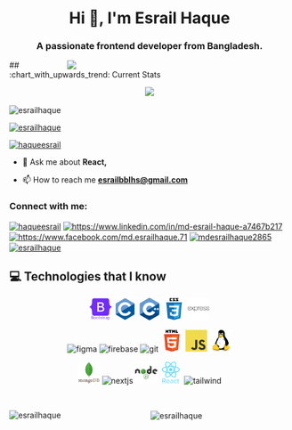 <h1 align="center">Hi 👋, I'm Esrail Haque</h1>
<h3 align="center">A passionate frontend developer from Bangladesh.</h3>
<img align="right" src="[https://ibb.co/fkDQKTF](https://i.ibb.co/jyJHxjf/image.jpg)" width="400" >
## :chart_with_upwards_trend: Current Stats

<br />
<p align="center">
  <img width="60%" src="https://github-readme-streak-stats.herokuapp.com?user=ESRAILHAQUE&theme=react&hide_border=true&background=0D1117&stroke=0D1117&fire=FF1CF7&sideLabels=00F0FF&currStreakNum=FF1CF7&ring=FF1CF7&currStreakLabel=FF1CF7&sideNums=00F0FF" />
</p>


<p align="left"> <img src="https://komarev.com/ghpvc/?username=esrailhaque&label=Profile%20views&color=0e75b6&style=flat" alt="esrailhaque" /> </p>

<p align="left"> <a href="https://github.com/ryo-ma/github-profile-trophy"><img src="https://github-profile-trophy.vercel.app/?username=esrailhaque" alt="esrailhaque" /></a> </p>

<p align="left"> <a href="https://twitter.com/haqueesrail" target="blank"><img src="https://img.shields.io/twitter/follow/haqueesrail?logo=twitter&style=for-the-badge" alt="haqueesrail" /></a> </p>

- 💬 Ask me about **React,**

- 📫 How to reach me **esrailbblhs@gmail.com**

<h3 align="left">Connect with me:</h3>
<p align="left">
<a href="https://twitter.com/haqueesrail" target="blank"><img align="center" src="https://raw.githubusercontent.com/rahuldkjain/github-profile-readme-generator/master/src/images/icons/Social/twitter.svg" alt="haqueesrail" height="30" width="40" /></a>
<a href="https://linkedin.com/in/https://www.linkedin.com/in/md-esrail-haque-a7467b217" target="blank"><img align="center" src="https://raw.githubusercontent.com/rahuldkjain/github-profile-readme-generator/master/src/images/icons/Social/linked-in-alt.svg" alt="https://www.linkedin.com/in/md-esrail-haque-a7467b217" height="30" width="40" /></a>
<a href="https://fb.com/https://www.facebook.com/md.esrailhaque.71" target="blank"><img align="center" src="https://raw.githubusercontent.com/rahuldkjain/github-profile-readme-generator/master/src/images/icons/Social/facebook.svg" alt="https://www.facebook.com/md.esrailhaque.71" height="30" width="40" /></a>
<a href="https://instagram.com/mdesrailhaque2865" target="blank"><img align="center" src="https://raw.githubusercontent.com/rahuldkjain/github-profile-readme-generator/master/src/images/icons/Social/instagram.svg" alt="mdesrailhaque2865" height="30" width="40" /></a>
<a href="https://codeforces.com/profile/esrailhaque" target="blank"><img align="center" src="https://raw.githubusercontent.com/rahuldkjain/github-profile-readme-generator/master/src/images/icons/Social/codeforces.svg" alt="esrailhaque" height="30" width="40" /></a>
</p>

## :computer: Technologies that I know
<p align="center"> 
   <img src="https://raw.githubusercontent.com/devicons/devicon/master/icons/bootstrap/bootstrap-plain-wordmark.svg" alt="bootstrap" width="40" height="40"/> 
  <img src="https://raw.githubusercontent.com/devicons/devicon/master/icons/c/c-original.svg" alt="c" width="40" height="40"/> 
 <img src="https://raw.githubusercontent.com/devicons/devicon/master/icons/cplusplus/cplusplus-original.svg" alt="cplusplus" width="40" height="40"/> 
  <img src="https://raw.githubusercontent.com/devicons/devicon/master/icons/css3/css3-original-wordmark.svg" alt="css3" width="40" height="40"/> 
 <img src="https://raw.githubusercontent.com/devicons/devicon/master/icons/express/express-original-wordmark.svg" alt="express" width="40" height="40"/> 
  </p>
  <p align="center"> 
   <img src="https://www.vectorlogo.zone/logos/figma/figma-icon.svg" alt="figma" width="40" height="40"/> 
  <img src="https://www.vectorlogo.zone/logos/firebase/firebase-icon.svg" alt="firebase" width="40" height="40"/> 
  <img src="https://www.vectorlogo.zone/logos/git-scm/git-scm-icon.svg" alt="git" width="40" height="40"/> 
  <img src="https://raw.githubusercontent.com/devicons/devicon/master/icons/html5/html5-original-wordmark.svg" alt="html5" width="40" height="40"/>  <img src="https://raw.githubusercontent.com/devicons/devicon/master/icons/javascript/javascript-original.svg" alt="javascript" width="40" height="40"/> 
   <img src="https://raw.githubusercontent.com/devicons/devicon/master/icons/linux/linux-original.svg" alt="linux" width="40" height="40"/> 
  </p>
  <p align="center"> 
 <img src="https://raw.githubusercontent.com/devicons/devicon/master/icons/mongodb/mongodb-original-wordmark.svg" alt="mongodb" width="40" height="40"/> 
    <img src="https://cdn.worldvectorlogo.com/logos/nextjs-2.svg" alt="nextjs" width="40" height="40"/>   
    <img src="https://raw.githubusercontent.com/devicons/devicon/master/icons/nodejs/nodejs-original-wordmark.svg" alt="nodejs" width="40" height="40"/>
    <img src="https://raw.githubusercontent.com/devicons/devicon/master/icons/react/react-original-wordmark.svg" alt="react" width="40" height="40"/> 
   <img src="https://www.vectorlogo.zone/logos/tailwindcss/tailwindcss-icon.svg" alt="tailwind" width="40" height="40"/> 
  </p> </br>

<div align='center'>
<p><img align="left" src="https://github-readme-stats.vercel.app/api/top-langs?username=esrailhaque&show_icons=true&locale=en&layout=compact" alt="esrailhaque" /></p>

<p>&nbsp;<img align="center" src="https://github-readme-stats.vercel.app/api?username=esrailhaque&show_icons=true&locale=en" alt="esrailhaque" /></p>

</div>

